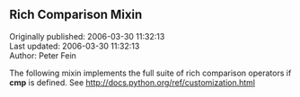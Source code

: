 ## Rich Comparison Mixin  
Originally published: 2006-03-30 11:32:13  
Last updated: 2006-03-30 11:32:13  
Author: Peter Fein  
  
The following mixin implements the full suite of rich comparison operators if __cmp__ is defined.  See http://docs.python.org/ref/customization.html